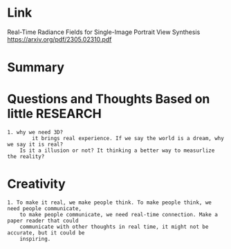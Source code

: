 Link
===============
<p>

Real-Time Radiance Fields for Single-Image Portrait View Synthesis
https://arxiv.org/pdf/2305.02310.pdf

</p>

Summary
===============

Questions and Thoughts Based on little RESEARCH
===============
    1. why we need 3D?
            it brings real experience. If we say the world is a dream, why we say it is real?
        Is it a illusion or not? It thinking a better way to measurlize the reality?

Creativity
==============
    1. To make it real, we make people think. To make people think, we need people communicate,
        to make people communicate, we need real-time connection. Make a paper reader that could
        communicate with other thoughts in real time, it might not be accurate, but it could be
        inspiring.